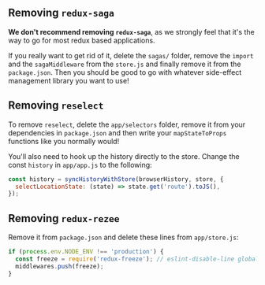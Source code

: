 ## Removing `redux-saga`

**We don't recommend removing `redux-saga`**, as we strongly feel that it's the
way to go for most redux based applications.

If you really want to get rid of it, delete the `sagas/` folder, remove the
`import` and the `sagaMiddleware` from the `store.js` and finally remove it from
the `package.json`. Then you should be good to go with whatever side-effect
management library you want to use!

## Removing `reselect`

To remove `reselect`, delete the `app/selectors` folder, remove it from your
dependencies in `package.json` and then write your `mapStateToProps` functions
like you normally would!

You'll also need to hook up the history directly to the store. Change the const
`history` in `app/app.js` to the following:

```js
const history = syncHistoryWithStore(browserHistory, store, {
  selectLocationState: (state) => state.get('route').toJS(),
});
```
## Removing `redux-rezee`

Remove it from `package.json` and delete these lines from `app/store.js`:

```js
if (process.env.NODE_ENV !== 'production') {
  const freeze = require('redux-freeze'); // eslint-disable-line global-require
  middlewares.push(freeze);
}
```
